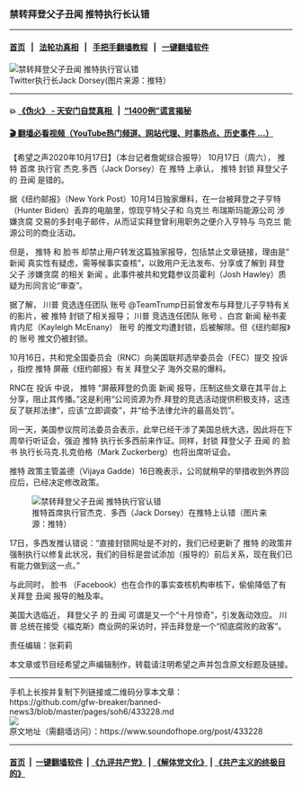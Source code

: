 ### 禁转拜登父子丑闻 推特执行长认错
------------------------

#### [首页](https://github.com/gfw-breaker/banned-news3/blob/master/README.md) &nbsp;&nbsp;|&nbsp;&nbsp; [法轮功真相](https://github.com/begood0513/basic/blob/master/README.md)  &nbsp;&nbsp;|&nbsp;&nbsp; [手把手翻墙教程](https://github.com/gfw-breaker/guides/wiki)  &nbsp;&nbsp;|&nbsp;&nbsp; [一键翻墙软件](https://github.com/gfw-breaker/nogfw/blob/master/README.md)  



<div><img alt="禁转拜登父子丑闻 推特执行官认错" src="https://img.soundofhope.org/2020-10/1602963642051.jpg"/>
<br/><figcaption class="caption">
 Twitter执行长Jack Dorsey(图片来源：推特）
</figcaption></div><hr/>

#### 💥 [《伪火》 - 天安门自焚真相 ](http://158.247.195.190:10000/videos/blog/weihuo.html)&nbsp; |&nbsp; [“1400例”谎言揭秘  ](http://158.247.195.190:10000/videos/blog/jiexi1400.html)

#### [ 🎬  翻墙必看视频（YouTube热门频道、网站代理、时事热点、历史事件 ...）](https://github.com/gfw-breaker/links/blob/master/banned.md)

<div><div class="Content__Wrapper sc-1bvya0-0 grZQxZ">
 <p class="meta-top">
  <span class="meta">
   【希望之声2020年10月17日】（本台记者詹妮综合报导）
  </span>
  10月17日（周六），
  <ok href="/term/1190">
   推特
  </ok>
  首席
  <ok href="/term/400099">
   执行官
  </ok>
  杰克.多西（Jack Dorsey）在
  <ok href="/term/1190">
   推特
  </ok>
  上承认，
  <ok href="/term/1190">
   推特
  </ok>
  封锁
  <ok href="/term/172274">
   拜登父子
  </ok>
  的
  <ok href="/term/14697">
   丑闻
  </ok>
  是错的。
 </p>
 <p>
  据《纽约邮报》（New York Post）10月14日独家爆料，在一台被拜登之子亨特（Hunter Biden）丢弃的电脑里，惊现亨特父子和
  <ok href="/term/5128">
   乌克兰
  </ok>
  布瑞斯玛能源公司
  <ok href="/term/24780">
   涉嫌贪腐
  </ok>
  交易的多封电子邮件，从而证实拜登曾利用职务之便介入亨特与
  <ok href="/term/5128">
   乌克兰
  </ok>
  能源公司的商业活动。
 </p>
 <div class="AD_Embed__Wrap-sc-1xslmin-0 igMuqX module desktop">
  <div>
  </div>
 </div>
 <p>
  但是，
  <ok href="/term/1190">
   推特
  </ok>
  和
  <ok href="/term/993">
   脸书
  </ok>
  却禁止用户转发这篇独家报导，包括禁止文章链接，理由是“
  <ok href="/term/994">
   新闻
  </ok>
  真实性有疑虑，需等候事实查核”，以致用户无法发布、分享或了解到
  <ok href="/term/172274">
   拜登父子
  </ok>
  <ok href="/term/24780">
   涉嫌贪腐
  </ok>
  的相关
  <ok href="/term/994">
   新闻
  </ok>
  。此事件被共和党籍参议员霍利（Josh Hawley）质疑为形同言论“审查”。
 </p>
 <p>
  据了解，
  <ok href="/term/1041">
   川普
  </ok>
  竞选连任团队
  <ok href="/term/117773">
   账号
  </ok>
  @TeamTrump日前曾发布与拜登儿子亨特有关的影片，被
  <ok href="/term/1190">
   推特
  </ok>
  封锁了相关报导；
  <ok href="/term/1041">
   川普
  </ok>
  竞选连任团队
  <ok href="/term/117773">
   账号
  </ok>
  、白宫
  <ok href="/term/994">
   新闻
  </ok>
  秘书麦肯内尼（Kayleigh McEnany）
  <ok href="/term/117773">
   账号
  </ok>
  的推文均遭封锁，后被解除。但《纽约邮报》的
  <ok href="/term/117773">
   账号
  </ok>
  推文仍被封锁。
 </p>
 <p>
  10月16日，共和党全国委员会（RNC）向美国联邦选举委员会（FEC）提交
  <ok href="/term/78414">
   投诉
  </ok>
  ，指控
  <ok href="/term/1190">
   推特
  </ok>
  屏蔽《纽约邮报》有关
  <ok href="/term/172274">
   拜登父子
  </ok>
  海外交易的爆料。
 </p>
 <p>
  RNC在
  <ok href="/term/78414">
   投诉
  </ok>
  中说，
  <ok href="/term/1190">
   推特
  </ok>
  “屏蔽拜登的负面
  <ok href="/term/994">
   新闻
  </ok>
  报导，压制这些文章在其平台上分享，阻止其传播。”这是利用“公司资源为乔.拜登的竞选活动提供积极支持，这违反了联邦法律”，应该“立即调查”，并“给予法律允许的最高处罚”。
 </p>
 <p>
  同一天，美国参议院司法委员会表示，此举已经干涉了美国总统大选，因此将在下周举行听证会，强迫
  <ok href="/term/1190">
   推特
  </ok>
  执行长多西前来作证。同样，封锁
  <ok href="/term/172274">
   拜登父子
  </ok>
  <ok href="/term/14697">
   丑闻
  </ok>
  的
  <ok href="/term/993">
   脸书
  </ok>
  执行长马克.扎克伯格（Mark Zuckerberg）也将出席听证会。
 </p>
 <p>
  <ok href="/term/1190">
   推特
  </ok>
  政策主管盖德（Vijaya Gadde）16日晚表示，公司就稍早的举措收到外界回应后，已经决定修改政策。
 </p>
 <figure class="OImage__StyledFigure-sc-1lfley0-0 hHSfVg">
  <img alt="禁转拜登父子丑闻 推特执行官认错" src="https://img.soundofhope.org/2020-10/1602963536410.jpg"/>
  <br/><figcaption>
   推特首席执行官杰克．多西（Jack Dorsey）在推特上认错（图片来源：推特）
  </figcaption>
 </figure>
 <p>
  17日，多西发推认错说：“直接封锁网址是不对的，我们已经更新了
  <ok href="/term/1190">
   推特
  </ok>
  的政策并强制执行以修复此状况，我们的目标是尝试添加（报导的）前后关系，现在我们已有能力做到这一点。”
 </p>
 <p>
  与此同时，
  <ok href="/term/993">
   脸书
  </ok>
  （Facebook）也在合作的事实查核机构审核下，偷偷降低了有关拜登
  <ok href="/term/14697">
   丑闻
  </ok>
  报导的触及率。
 </p>
 <p>
  美国大选临近，
  <ok href="/term/172274">
   拜登父子
  </ok>
  的
  <ok href="/term/14697">
   丑闻
  </ok>
  可谓是又一个“十月惊奇”，引发轰动效应。
  <ok href="/term/1041">
   川普
  </ok>
  总统在接受《福克斯》商业网的采访时，抨击拜登是一个“彻底腐败的政客”。
 </p>
 <p class="meta-btm">
  责任编辑：张莉莉
 </p>
 <p class="meta-btm">
  本文章或节目经希望之声编辑制作，转载请注明希望之声并包含原文标题及链接。
 </p>
</div>
</div>
<hr/>
手机上长按并复制下列链接或二维码分享本文章：<br/>
https://github.com/gfw-breaker/banned-news3/blob/master/pages/soh6/433228.md <br/>
<a href='https://github.com/gfw-breaker/banned-news3/blob/master/pages/soh6/433228.md'><img src='https://github.com/gfw-breaker/banned-news3/blob/master/pages/soh6/433228.md.png'/></a> <br/>
原文地址（需翻墙访问）：https://www.soundofhope.org/post/433228


------------------------
#### [首页](https://github.com/gfw-breaker/banned-news3/blob/master/README.md) &nbsp;|&nbsp; [一键翻墙软件](https://github.com/gfw-breaker/nogfw/blob/master/README.md) &nbsp;| [《九评共产党》](https://github.com/gfw-breaker/9ping.md/blob/master/README.md#九评之一评共产党是什么) | [《解体党文化》](https://github.com/gfw-breaker/jtdwh.md/blob/master/README.md) | [《共产主义的终极目的》](https://github.com/gfw-breaker/gczydzjmd.md/blob/master/README.md)


<img src='http://gfw-breaker.win/banned-news3/pages/soh6/433228.md' width='0px' height='0px'/>